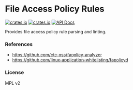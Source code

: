 File Access Policy Rules
===

[![crates.io](https://img.shields.io/crates/v/fapolicy-rules?logo=rust)](https://crates.io/crates/fapolicy-rules/)
[![crates.io](https://img.shields.io/crates/d/fapolicy-rules?logo=rust)](https://crates.io/crates/fapolicy-rules/)
[![API Docs](https://docs.rs/fapolicy-rules/badge.svg?logo=docs-rs)](https://docs.rs/fapolicy-rules/)

Provides file access policy rule parsing and linting.

### References
- https://github.com/ctc-oss/fapolicy-analyzer
- https://github.com/linux-application-whitelisting/fapolicyd

### License

MPL v2
